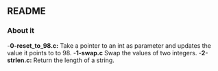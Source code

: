 ## README

### About it

-**0-reset_to_98.c:** Take a pointer to an int as parameter and updates the value it points to to 98.
-**1-swap.c** Swap the values of two integers.
-**2-strlen.c:** Return the length of a string.